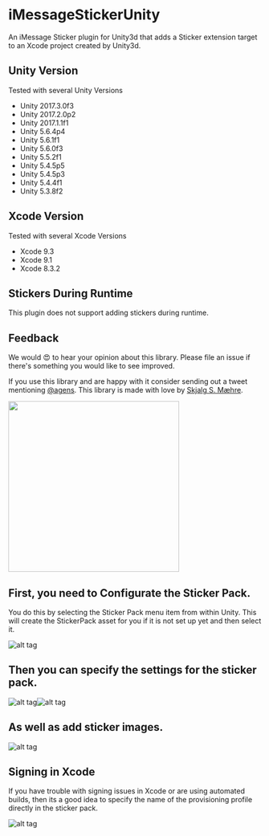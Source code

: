 # iMessageStickerUnity

An iMessage Sticker plugin for Unity3d that adds a Sticker extension target to an Xcode project created by Unity3d.

## Unity Version
Tested with several Unity Versions
* Unity 2017.3.0f3
* Unity 2017.2.0p2
* Unity 2017.1.1f1
* Unity 5.6.4p4
* Unity 5.6.1f1
* Unity 5.6.0f3
* Unity 5.5.2f1
* Unity 5.4.5p5
* Unity 5.4.5p3
* Unity 5.4.4f1
* Unity 5.3.8f2

## Xcode Version
Tested with several Xcode Versions
* Xcode 9.3
* Xcode 9.1
* Xcode 8.3.2

## Stickers During Runtime
This plugin does not support adding stickers during runtime.

## Feedback

We would 😍 to hear your opinion about this library. Please file an issue if there's something you would like to see improved.

If you use this library and are happy with it consider sending out a tweet mentioning [@agens](https://twitter.com/agens). This library is made with love by [Skjalg S. Mæhre](https://github.com/Skjalgsm).

[<img src="http://static.agens.no/images/agens_logo_w_slogan_avenir_medium.png" width="340" />](http://agens.no/)

## First, you need to Configurate the Sticker Pack.
You do this by selecting the Sticker Pack menu item from within Unity.
This will create the StickerPack asset for you if it is not set up yet and then select it.

![alt tag](https://raw.githubusercontent.com/agens-no/iMessageStickerUnity/master/meta/Configurate.png)

## Then you can specify the settings for the sticker pack.

![alt tag](https://raw.githubusercontent.com/agens-no/iMessageStickerUnity/master/meta/StickerPackAsset.png)![alt tag](https://raw.githubusercontent.com/agens-no/iMessageStickerUnity/master/meta/CustomizingIcons.gif)

## As well as add sticker images.

![alt tag](https://raw.githubusercontent.com/agens-no/iMessageStickerUnity/master/meta/AddingStickers.png)

## Signing in Xcode
If you have trouble with signing issues in Xcode or are using automated builds,
then its a good idea to specify the name of the provisioning profile directly in the sticker pack.

![alt tag](https://raw.githubusercontent.com/agens-no/iMessageStickerUnity/master/meta/Signing.png)
